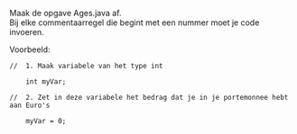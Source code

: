 Maak de opgave Ages.java af.  
Bij elke commentaarregel die begint met een nummer moet je code invoeren.

Voorbeeld:

```
//  1. Maak variabele van het type int

    int myVar;
```
```
//  2. Zet in deze variabele het bedrag dat je in je portemonnee hebt aan Euro's

    myVar = 0;
```
    
    

